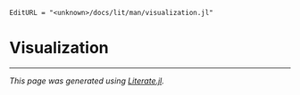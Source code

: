 ```@meta
EditURL = "<unknown>/docs/lit/man/visualization.jl"
```

# Visualization

---

*This page was generated using [Literate.jl](https://github.com/fredrikekre/Literate.jl).*

